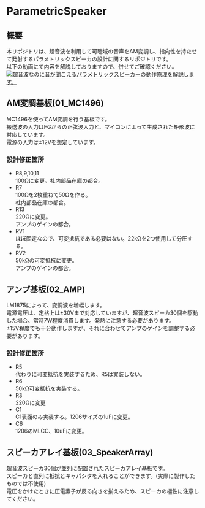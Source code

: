 # ParametricSpeaker

## 概要
本リポジトリは、超音波を利用して可聴域の音声をAM変調し、指向性を持たせて発射するパラメトリックスピーカの設計に関するリポジトリです。  
以下の動画にて内容を解説しておりますので、併せてご確認ください。  
[![超音波なのに音が聞こえるパラメトリックスピーカーの動作原理を解説します。](http://img.youtube.com/vi/mg2v_-vAo6M/0.jpg)](https://www.youtube.com/watch?v=mg2v_-vAo6M)


## AM変調基板(01_MC1496)
MC1496を使ってAM変調を行う基板です。  
搬送波の入力はFGからの正弦波入力と、マイコンによって生成された矩形波に対応しています。  
電源の入力は±12Vを想定しています。

### 設計修正箇所
- R8,9,10,11  
100Ωに変更。社内部品在庫の都合。
- R7  
100Ωを2枚重ねて50Ωを作る。  
社内部品在庫の都合。
- R13  
220Ωに変更。  
アンプのゲインの都合。
- RV1  
ほぼ固定なので、可変抵抗である必要はない。22kΩを2つ使用して分圧する。
- RV2  
50kΩの可変抵抗に変更。  
アンプのゲインの都合。

## アンプ基板(02_AMP)
LM1875によって、変調波を増幅します。  
電源電圧は、定格上は±30Vまで対応していますが、超音波スピーカ30個を駆動した場合、常時7W程度消費します。発熱に注意する必要があります。  
±15V程度でも十分動作しますが、それに合わせてアンプのゲインを調整する必要があります。  

### 設計修正箇所
- R5  
代わりに可変抵抗を実装するため、R5は実装しない。
- R6  
50kΩ可変抵抗を実装する。
- R3  
220Ωに変更
- C1  
C1表面のみ実装する。1206サイズの1uFに変更。
- C6  
1206のMLCC、10uFに変更。

## スピーカアレイ基板(03_SpeakerArray)
超音波スピーカ30個が並列に配置されたスピーカアレイ基板です。  
スピーカと直列に抵抗とキャパシタを入れることができます。(実際に製作したものでは不使用)  
電圧をかけたときに圧電素子が反る向きを揃えるため、スピーカの極性に注意してください。  
